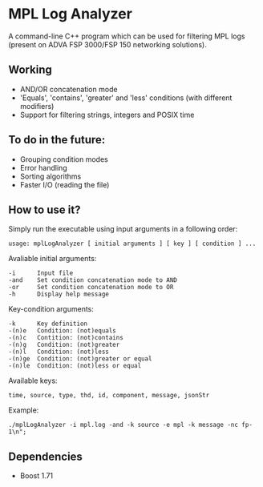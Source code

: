 # MPL Log Analyzer
A command-line C++ program which can be used for filtering MPL logs (present on ADVA FSP 3000/FSP 150 networking solutions).
## Working
- AND/OR concatenation mode
- 'Equals', 'contains', 'greater' and 'less' conditions (with different modifiers)
- Support for filtering strings, integers and POSIX time
## To do in the future:
- Grouping condition modes
- Error handling
- Sorting algorithms
- Faster I/O (reading the file)
## How to use it?
Simply run the executable using input arguments in a following order:  
```
usage: mplLogAnalyzer [ initial arguments ] [ key ] [ condition ] ...
```
Avaliable initial arguments:
```
-i      Input file
-and    Set condition concatenation mode to AND
-or     Set condition concatenation mode to OR
-h      Display help message
```
Key-condition arguments:
```
-k      Key definition
-(n)e   Condition: (not)equals
-(n)c   Contition: (not)contains
-(n)g   Condition: (not)greater
-(n)l   Condition: (not)less
-(n)ge  Condition: (not)greater or equal
-(n)le  Condition: (not)less or equal
```
Available keys:  
```
time, source, type, thd, id, component, message, jsonStr
```
Example:
```
./mplLogAnalyzer -i mpl.log -and -k source -e mpl -k message -nc fp-1\n";
```
## Dependencies
- Boost 1.71
